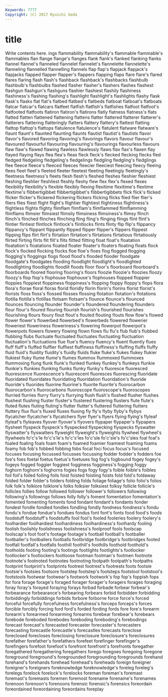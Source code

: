 ```yaml
---
Keywords: 7777 
Copyright: (C) 2017 Ryuichi Ueda
---
```


# title

Write contents here.
ings flammability flammability's flammable flammable's flammables flan
flange flange's flanges flank flank's flanked flanking flanks flannel flannel's
flanneled flannelet flannelet's flannelette flannelette's flanneling flannelled flannelling flannels flap
flap's flapjack flapjack's flapjacks flapped flapper flapper's flappers flapping flaps
flare flare's flared flares flaring flash flash's flashback flashback's flashbacks
flashbulb flashbulb's flashbulbs flashed flasher flasher's flashers flashes flashest flashgun
flashgun's flashguns flashier flashiest flashily flashiness flashiness's flashing flashing's flashlight
flashlight's flashlights flashy flask flask's flasks flat flat's flatbed flatbed's
flatbeds flatboat flatboat's flatboats flatcar flatcar's flatcars flatfeet flatfish flatfish's
flatfishes flatfoot flatfoot's flatfooted flatfoots flatiron flatiron's flatirons flatly flatness
flatness's flats flatted flatten flattened flattening flattens flatter flattered flatterer
flatterer's flatterers flattering flatteringly flatters flattery flattery's flattest flatting flattop
flattop's flattops flatulence flatulence's flatulent flatware flatware's flaunt flaunt's flaunted
flaunting flaunts flautist flautist's flautists flavor flavor's flavored flavoring flavoring's
flavorings flavors flavour flavour's flavoured flavourful flavouring flavouring's flavourings flavourless
flavours flaw flaw's flawed flawing flawless flawlessly flaws flax flax's
flaxen flay flayed flaying flays flea flea's fleas fleck fleck's
flecked flecking flecks fled fledged fledgeling fledgeling's fledgelings fledgling fledgling's
fledglings flee fleece fleece's fleeced fleeces fleecier fleeciest fleecing fleecy
fleeing flees fleet fleet's fleeted fleeter fleetest fleeting fleetingly fleetingly's
fleetness fleetness's fleets flesh flesh's fleshed fleshes fleshier fleshiest fleshing
fleshlier fleshliest fleshly fleshy flew flex flex's flexed flexes flexibility
flexibility's flexible flexibly flexing flexitime flexitime's flextime flextime's flibbertigibbet flibbertigibbet's
flibbertigibbets flick flick's flicked flicker flicker's flickered flickering flickers flicking
flicks flied flier flier's fliers flies fliest flight flight's flightier
flightiest flightiness flightiness's flightless flights flighty flimflam flimflam's flimflammed flimflamming
flimflams flimsier flimsiest flimsily flimsiness flimsiness's flimsy flinch flinch's flinched
flinches flinching fling fling's flinging flings flint flint's flintier flintiest
flintlock flintlock's flintlocks flints flinty flip flip's flippancy flippancy's flippant
flippantly flipped flipper flipper's flippers flippest flipping flips flirt flirt's
flirtation flirtation's flirtations flirtatious flirtatiously flirted flirting flirts flit flit's
flits flitted flitting float float's floatation floatation's floatations floated floater
floater's floaters floating floats flock flock's flocked flocking flocks floe
floe's floes flog flogged flogging flogging's floggings flogs flood flood's
flooded flooder floodgate floodgate's floodgates flooding floodlight floodlight's floodlighted floodlighting
floodlights floodlit floods floor floor's floorboard floorboard's floorboards floored flooring
flooring's floors floozie floozie's floozies floozy floozy's flop flop's flophouse
flophouse's flophouses flopped floppier floppies floppiest floppiness floppiness's flopping floppy
floppy's flops flora flora's florae floral floras florid floridly florin
florin's florins florist florist's florists floss floss's flossed flosses flossing
flotation flotation's flotations flotilla flotilla's flotillas flotsam flotsam's flounce flounce's
flounced flounces flouncing flounder flounder's floundered floundering flounders flour flour's
floured flouring flourish flourish's flourished flourishes flourishing flours floury flout
flout's flouted flouting flouts flow flow's flowed flower flower's flowerbed
flowerbed's flowerbeds flowered flowerier floweriest floweriness floweriness's flowering flowerpot flowerpot's
flowerpots flowers flowery flowing flown flows flu flu's flub flub's
flubbed flubbing flubs fluctuate fluctuated fluctuates fluctuating fluctuation fluctuation's fluctuations
flue flue's fluency fluency's fluent fluently flues fluff fluff's fluffed
fluffier fluffiest fluffiness fluffiness's fluffing fluffs fluffy fluid fluid's fluidity
fluidity's fluidly fluids fluke fluke's flukes flukey flukier flukiest fluky
flume flume's flumes flummox flummoxed flummoxes flummoxing flung flunk flunk's
flunked flunkey flunkey's flunkeys flunkie flunkie's flunkies flunking flunks flunky
flunky's fluoresce fluoresced fluorescence fluorescence's fluorescent fluoresces fluorescing fluoridate fluoridated
fluoridates fluoridating fluoridation fluoridation's fluoride fluoride's fluorides fluorine fluorine's fluorite
fluorite's fluorocarbon fluorocarbon's fluorocarbons fluoroscope fluoroscope's fluoroscopes flurried flurries flurry
flurry's flurrying flush flush's flushed flusher flushes flushest flushing fluster
fluster's flustered flustering flusters flute flute's fluted flutes fluting fluting's
flutter flutter's fluttered fluttering flutters fluttery flux flux's fluxed fluxes
fluxing fly fly's flyby flyby's flybys flycatcher flycatcher's flycatchers flyer
flyer's flyers flying flying's flyleaf flyleaf's flyleaves flyover flyover's flyovers
flypaper flypaper's flypapers flysheet flyspeck flyspeck's flyspecked flyspecking flyspecks flyswatter
flyswatter's flyswatters flyweight flyweight's flyweights flywheel flywheel's flywheels fo'c's'le fo'c's'le's
fo'c's'les fo'c'sle fo'c'sle's fo'c'sles foal foal's foaled foaling foals foam
foam's foamed foamier foamiest foaming foams foamy fob fob's fobbed
fobbing fobs focal foci focus focus's focused focuses focusing focussed
focusses focussing fodder fodder's fodders foe foe's foes foetal foetus
foetus's foetuses fog fog's fogbound fogey fogey's fogeys fogged foggier
foggiest fogginess fogginess's fogging foggy foghorn foghorn's foghorns fogies fogs
fogy fogy's foible foible's foibles foil foil's foiled foiling foils
foist foisted foisting foists fold fold's foldaway folded folder folder's
folders folding folds foliage foliage's folio folio's folios folk folk's
folklore folklore's folks folksier folksiest folksy follicle follicle's follicles follies
follow followed follower follower's followers following following's followings follows folly
folly's foment fomentation fomentation's fomented fomenting foments fond fondant fondant's
fondants fonder fondest fondle fondled fondles fondling fondly fondness fondness's
fondu fondu's fondue fondue's fondues fondus font font's fonts food
food's foods foodstuff foodstuff's foodstuffs fool fool's fooled fooleries foolery
foolery's foolhardier foolhardiest foolhardiness foolhardiness's foolhardy fooling foolish foolishly foolishness
foolishness's foolproof fools foolscap foolscap's foot foot's footage footage's football
football's footballer footballer's footballers footballs footbridge footbridge's footbridges footed footfall
footfall's footfalls foothill foothill's foothills foothold foothold's footholds footing footing's
footings footlights footlights's footlocker footlocker's footlockers footloose footman footman's footmen
footnote footnote's footnoted footnotes footnoting footpath footpath's footpaths footprint footprint's
footprints footrest footrest's footrests foots footsie footsie's footsies footsore footstep
footstep's footsteps footstool footstool's footstools footwear footwear's footwork footwork's fop
fop's foppish fops for fora forage forage's foraged forager forager's
foragers forages foraging foray foray's forayed foraying forays forbad forbade
forbear forbear's forbearance forbearance's forbearing forbears forbid forbidden forbidding forbiddingly
forbiddings forbids forbore forborne force force's forced forceful forcefully forcefulness
forcefulness's forceps forceps's forces forcible forcibly forcing ford ford's forded
fording fords fore fore's forearm forearm's forearmed forearming forearms forebear
forebear's forebears forebode foreboded forebodes foreboding foreboding's forebodings forecast forecast's
forecasted forecaster forecaster's forecasters forecasting forecastle forecastle's forecastles forecasts foreclose
foreclosed forecloses foreclosing foreclosure foreclosure's foreclosures forefather forefather's forefathers forefeet
forefinger forefinger's forefingers forefoot forefoot's forefront forefront's forefronts foregather foregathered
foregathering foregathers forego foregoes foregoing foregone foreground foreground's foregrounded foregrounding
foregrounds forehand forehand's forehands forehead forehead's foreheads foreign foreigner foreigner's
foreigners foreknowledge foreknowledge's foreleg foreleg's forelegs forelock forelock's forelocks foreman
foreman's foremast foremast's foremasts foremen foremost forename forename's forenames forenoon
forenoon's forenoons forensic forensic's forensics foreordain foreordained foreordaining foreordains foreplay
